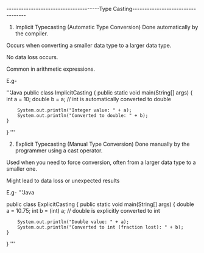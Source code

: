 
--------------------------------------Type Casting----------------------------------



1. Implicit Typecasting (Automatic Type Conversion)
Done automatically by the compiler.

Occurs when converting a smaller data type to a larger data type.

No data loss occurs.

Common in arithmetic expressions.

E.g-

'''Java
 public class ImplicitCasting {
    public static void main(String[] args) {
        int a = 10;
        double b = a;  // int is automatically converted to double

        System.out.println("Integer value: " + a);
        System.out.println("Converted to double: " + b);
    }
}
'''


2. Explicit Typecasting (Manual Type Conversion)
Done manually by the programmer using a cast operator.

Used when you need to force conversion, often from a larger data type to a smaller one.

Might lead to data loss or unexpected results

E.g-
'''Java

public class ExplicitCasting {
    public static void main(String[] args) {
        double a = 10.75;
        int b = (int) a;  // double is explicitly converted to int

        System.out.println("Double value: " + a);
        System.out.println("Converted to int (fraction lost): " + b);
    }
}
'''
